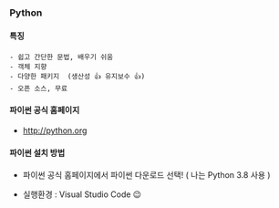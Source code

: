
### Python


#### 특징 
    - 쉽고 간단한 문법, 배우기 쉬움
    - 객체 지향
    - 다양한 패키지  (생산성 👍 유지보수 👍) 
    - 오픈 소스, 무료

#### 파이썬 공식 홈페이지
- http://python.org
  


#### 파이썬 설치 방법
 - 파이썬 공식 홈페이지에서 파이썬 다운로드 선택! ( 나는 Python 3.8 사용 )
  
- 실행환경 : Visual Studio Code 😉